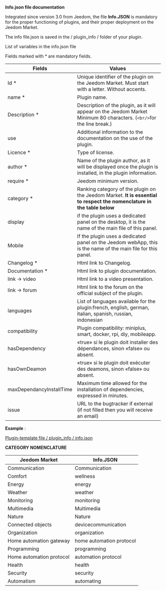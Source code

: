 **Info.json file documentation**

Integrated since version 3.0 from Jeedom, the file **Info.JSON** is mandatory for the proper functioning of plugins, and their proper deployment on the Jeedom Market.

The info file.json is saved in the / plugin_info / folder of your plugin.

List of variables in the info.json file

Fields marked with * are mandatory fields.

Fields                   | Values                                                                                                                   |
------------------------ | ------------------------------------------------------------------------------------------------------------------------- |
Id *                     | Unique identifier of the plugin on the Jeedom Market. Must start with a letter. Without accents.                             |
name *                   | Plugin name.                                                                                                            |
Description *            | Description of the plugin, as it will appear on the Jeedom Market Minimum 80 characters. (`<br/>`for the line break.)                                  |                                                                                     |
use                    | Additional information to the documentation on the use of the plugin.                                                    |
Licence *                | Type of license.                                                                                                          |
author *                 | Name of the plugin author, as it will be displayed once the plugin is installed, in the plugin information.         |
require *                | Jeedom minimum version.                                                                                                |
category *               | Ranking category of the plugin on the Jeedom Market. **It is essential to respect the nomenclature in the table below** |
display                  | if the plugin uses a dedicated panel on the desktop, it is the name of the main file of this panel.                    |
Mobile                   | If the plugin uses a dedicated panel on the Jeedom webApp, this is the name of the main file for this panel.   |
Changelog *              | Html link to Changelog.                                                                                              |
Documentation *          | Html link to plugin documentation.                                                                                |
link -> video               | Html link to a video presentation.                                                                                 |
link -> forum               | Html link to the forum on the official subject of the plugin.                                                                  |
languages                | List of languages available for the plugin:french, english, german, italian, spanish, russian, indonesian            |
compatibility            | Plugin compatibility: miniplus, smart, docker, rpi, diy, mobileapp.                                                   |
hasDependency            | «true» si le plugin doit installer des dépendances, sinon «false» ou absent.                                              |
hasOwnDeamon             | «true» si le plugin doit exécuter des deamons, sinon «false» ou absent.                                                   |
maxDependancyInstallTime | Maximum time allowed for the installation of dependencies, expressed in minutes.                                            |
issue                    | URL to the bugtracker if external (if not filled then you will receive an email)

**Example** :

[Plugin-template file / plugin_info / info.json](https://github.com/jeedom/plugin-template/blob/master/plugin_info/info.json)

**CATEGORY NOMENCLATURE**

Jeedom Market         | Info.JSON               |
--------------------- | ----------------------- |
Communication         | Communication           |
Comfort               | wellness                |
Energy               | energy                  |
Weather                 | weather                 |
Monitoring            | monitoring              |
Multimedia            | Multimedia              |
Nature                | Nature                  |
Connected objects      | devicecommunication     |
Organization          | organization            |
Home automation gateway  | home automation protocol|
Programming         | programming             |
Home automation protocol   | automation protocol     |
Health                 | health                  |
Security              | security                |
Automatism           | automating          |
